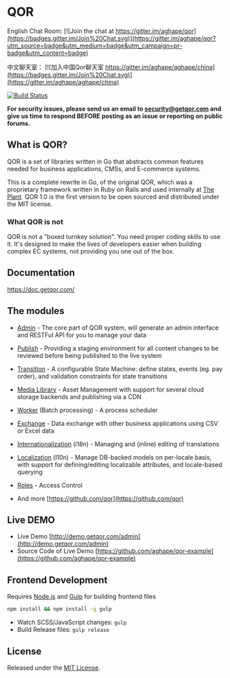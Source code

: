 # QOR

English Chat Room: [![Join the chat at https://gitter.im/aghape/qor](https://badges.gitter.im/Join%20Chat.svg)](https://gitter.im/aghape/qor?utm_source=badge&utm_medium=badge&utm_campaign=pr-badge&utm_content=badge)

中文聊天室： [![加入中国Qor聊天室 https://gitter.im/aghape/aghape/china](https://badges.gitter.im/Join%20Chat.svg)](https://gitter.im/aghape/aghape/china)

[![Build Status](https://semaphoreci.com/api/v1/theplant/aghape/branches/master/badge.svg)](https://semaphoreci.com/theplant/qor)

**For security issues, please send us an email to security@getqor.com and give us time to respond BEFORE posting as an issue or reporting on public forums.**

## What is QOR?

QOR is a set of libraries written in Go that abstracts common features needed for business applications, CMSs, and E-commerce systems.

This is a complete rewrite in Go, of the original QOR, which was a proprietary framework written in Ruby on Rails and used internally at [The Plant](https://theplant.jp). QOR 1.0 is the first version to be open sourced and distributed under the MIT license.

### What QOR is not

QOR is not a "boxed turnkey solution". You need proper coding skills to use it. It's designed to make the lives of developers easier when building complex EC systems, not providing you one out of the box.

## Documentation

<https://doc.getqor.com/>


## The modules

* [Admin](https://github.com/aghape/admin) - The core part of QOR system, will generate an admin interface and RESTFul API for you to manage your data

* [Publish](https://github.com/aghape/publish) - Providing a staging environment for all content changes to be reviewed before being published to the live system

* [Transition](https://github.com/aghape/transition) - A configurable State Machine: define states, events (eg. pay order), and validation constraints for state transitions

* [Media Library](https://github.com/aghape/media_library) - Asset Management with support for several cloud storage backends and publishing via a CDN

* [Worker](https://github.com/aghape/worker) (Batch processing) - A process scheduler

* [Exchange](https://github.com/aghape/exchange) - Data exchange with other business applications using CSV or Excel data

* [Internationalization](https://github.com/aghape/i18n) (i18n) - Managing and (inline) editing of translations

* [Localization](https://github.com/aghape/l10n) (l10n) - Manage DB-backed models on per-locale basis, with support for defining/editing localizable attributes, and locale-based querying

* [Roles](https://github.com/aghape/roles) - Access Control

* And more [https://github.com/qor](https://github.com/qor)

## Live DEMO

* Live Demo [http://demo.getqor.com/admin](http://demo.getqor.com/admin)
* Source Code of Live Demo [https://github.com/aghape/qor-example](https://github.com/aghape/qor-example)

## Frontend Development

Requires [Node.js](https://nodejs.org/) and [Gulp](http://gulpjs.com/) for building frontend files

```bash
npm install && npm install -g gulp
```

- Watch SCSS/JavaScript changes: `gulp`
- Build Release files: `gulp release`

## License

Released under the [MIT License](http://opensource.org/licenses/MIT).
